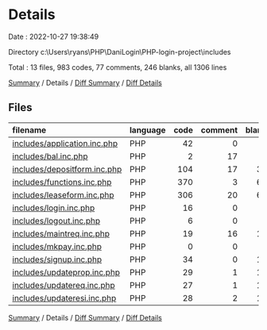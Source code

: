 # Details

Date : 2022-10-27 19:38:49

Directory c:\\Users\\ryans\\PHP\\DaniLogin\\PHP-login-project\\includes

Total : 13 files,  983 codes, 77 comments, 246 blanks, all 1306 lines

[Summary](results.md) / Details / [Diff Summary](diff.md) / [Diff Details](diff-details.md)

## Files
| filename | language | code | comment | blank | total |
| :--- | :--- | ---: | ---: | ---: | ---: |
| [includes/application.inc.php](/includes/application.inc.php) | PHP | 42 | 0 | 7 | 49 |
| [includes/bal.inc.php](/includes/bal.inc.php) | PHP | 2 | 17 | 4 | 23 |
| [includes/depositform.inc.php](/includes/depositform.inc.php) | PHP | 104 | 17 | 36 | 157 |
| [includes/functions.inc.php](/includes/functions.inc.php) | PHP | 370 | 3 | 64 | 437 |
| [includes/leaseform.inc.php](/includes/leaseform.inc.php) | PHP | 306 | 20 | 69 | 395 |
| [includes/login.inc.php](/includes/login.inc.php) | PHP | 16 | 0 | 5 | 21 |
| [includes/logout.inc.php](/includes/logout.inc.php) | PHP | 6 | 0 | 2 | 8 |
| [includes/maintreq.inc.php](/includes/maintreq.inc.php) | PHP | 19 | 16 | 14 | 49 |
| [includes/mkpay.inc.php](/includes/mkpay.inc.php) | PHP | 0 | 0 | 1 | 1 |
| [includes/signup.inc.php](/includes/signup.inc.php) | PHP | 34 | 0 | 14 | 48 |
| [includes/updateprop.inc.php](/includes/updateprop.inc.php) | PHP | 29 | 1 | 10 | 40 |
| [includes/updatereq.inc.php](/includes/updatereq.inc.php) | PHP | 27 | 1 | 10 | 38 |
| [includes/updateresi.inc.php](/includes/updateresi.inc.php) | PHP | 28 | 2 | 10 | 40 |

[Summary](results.md) / Details / [Diff Summary](diff.md) / [Diff Details](diff-details.md)